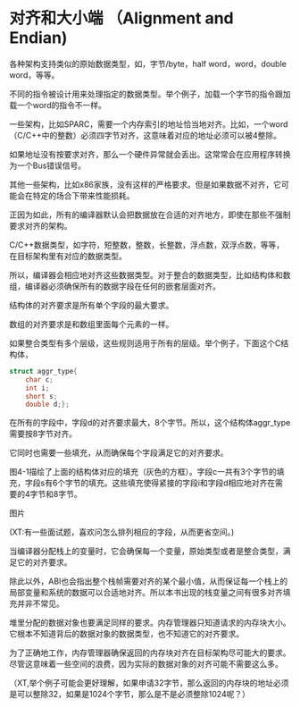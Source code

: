 # 对齐和大小端 （Alignment and Endian)

各种架构支持类似的原始数据类型，如，字节/byte，half word，word，double word，等等。

不同的指令被设计用来处理指定的数据类型。举个例子，加载一个字节的指令跟加载一个word的指令不一样。


一些架构，比如SPARC，需要一个内存索引的地址恰当地对齐。比如，一个word（C/C++中的整数）必须四字节对齐，这意味着对应的地址必须可以被4整除。


如果地址没有按要求对齐，那么一个硬件异常就会丢出。这常常会在应用程序转换为一个Bus错误信号。


其他一些架构，比如x86家族，没有这样的严格要求。但是如果数据不对齐，它可能会在特定的场合下带来性能损耗。



正因为如此，所有的编译器默认会把数据放在合适的对齐地方，即使在那些不强制要求对齐的架构。



C/C++数据类型，如字符，短整数，整数，长整数，浮点数，双浮点数，等等，在目标架构里有对应的数据类型。


所以，编译器会相应地对齐这些数据类型。对于整合的数据类型，比如结构体和数组，编译器必须确保所有的数据字段在任何的嵌套层面对齐。


结构体的对齐要求是所有单个字段的最大要求。



数组的对齐要求是和数组里面每个元素的一样。



如果整合类型有多个层级，这些规则适用于所有的层级。举个例子，下面这个C结构体，
```c
struct aggr_type{
    char c;
    int i; 
    short s;
    double d;};
```
在所有的字段中，字段d的对齐要求最大，8个字节。所以，这个结构体aggr_type需要按8字节对齐。


它同时也需要一些填充，从而确保每个字段满足它的对齐要求。


图4-1描绘了上面的结构体对应的填充（灰色的方框）。字段c一共有3个字节的填充，字段s有6个字节的填充。这些填充使得紧接的字段i和字段d相应地对齐在需要的4字节和8字节。

图片


(XT:有一些面试题，喜欢问怎么排列相应的字段，从而更省空间。)


当编译器分配栈上的变量时，它会确保每一个变量，原始类型或者是整合类型，满足它的对齐要求。


除此以外，ABI也会指出整个栈帧需要对齐的某个最小值，从而保证每一个栈上的局部变量和系统的数据可以合适地对齐。所以本书出现的栈变量之间有很多对齐填充并非不常见。


堆里分配的数据对象也要满足同样的要求。内存管理器只知道请求的内存块大小。它根本不知道背后的数据对象的数据类型，也不知道它的对齐要求。


为了正确地工作，内存管理器确保返回的内存块对齐在目标架构尽可能大的要求。尽管这意味着一些空间的浪费，因为实际的数据对象的对齐可能不需要这么多。



（XT,举个例子可能会更好理解，如果申请32字节，那么返回的内存块的地址必须是可以整除32，如果是1024个字节，那么是不是必须整除1024呢？）

